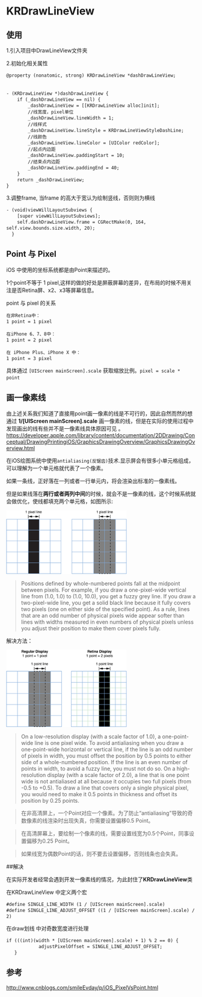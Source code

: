 # KRDrawLineView

## 使用
1.引入项目中DrawLineView文件夹

2.初始化相关属性

```objc
@property (nonatomic, strong) KRDrawLineView *dashDrawLineView;


- (KRDrawLineView *)dashDrawLineView {
    if (_dashDrawLineView == nil) {
        _dashDrawLineView = [[KRDrawLineView alloc]init];
        //线宽度，pixel单位
        _dashDrawLineView.lineWidth = 1;
        //线样式
        _dashDrawLineView.lineStyle = KRDrawLineViewStyleDashLine;
        //线颜色
        _dashDrawLineView.lineColor = [UIColor redColor];
        //起点内边距
        _dashDrawLineView.paddingStart = 10;
        //结束点内边距
        _dashDrawLineView.paddingEnd = 40;
    }
    return _dashDrawLineView;
}
```
3.调整frame, 当frame 的高大于宽认为绘制竖线，否则则为横线

```objc
- (void)viewWillLayoutSubviews {
    [super viewWillLayoutSubviews];
    self.dashDrawLineView.frame = CGRectMake(0, 164, self.view.bounds.size.width, 20);
  }
```


## Point 与 Pixel
iOS 中使用的坐标系统都是由Point来描述的。

1个point不等于 1 pixel,这样的做的好处是屏蔽屏幕的差异，在布局的时候不用关注是否Retina屏、x2、x3等屏幕信息。

point 与 pixel 的关系

```
在非Retina中：
1 point = 1 pixel

在iPhone 6、7、8中：
1 point = 2 pixel

在 iPhone Plus、iPhone X 中：
1 point = 3 pixel
```

具体通过 `[UIScreen mainScreen].scale` 获取缩放比例。`pixel = scale * point`

## 画一像素线

由上述关系我们知道了直接用point画一像素的线是不可行的，因此自然而然的想通过 **1/[UIScreen mainScreen].scale** 画一像素的线，但是在实际的使用过程中发现画出的线有些并不是一像素线具体原因可见 。
<https://developer.apple.com/library/content/documentation/2DDrawing/Conceptual/DrawingPrintingiOS/GraphicsDrawingOverview/GraphicsDrawingOverview.html>

在iOS绘图系统中使用`antialiasing(反锯齿)`技术.显示屏会有很多小单元格组成，可以理解为一个单元格就代表了一个像素。

如果一条线，正好落在一列或者一行单元内，将会渲染出标准的一像素线。

但是如果线落在**两行或者两列中间**的时候，就会不是一像素的线，这个时候系统就会做优化，使线都填充两个单元格，如图所示:

<img src="https://github.com/CoderCoderRK/KRDrawLineView/raw/master/images/pixel_alignment.png" width="320">

>Positions defined by whole-numbered points fall at the midpoint between pixels. For example, if you draw a one-pixel-wide vertical line from (1.0, 1.0) to (1.0, 10.0), you get a fuzzy grey line. If you draw a two-pixel-wide line, you get a solid black line because it fully covers two pixels (one on either side of the specified point). As a rule, lines that are an odd number of physical pixels wide appear softer than lines with widths measured in even numbers of physical pixels unless you adjust their position to make them cover pixels fully.

解决方法：

<img src="https://github.com/CoderCoderRK/KRDrawLineView/raw/master/images/regular_vs_retina.png" width="320">

>On a low-resolution display (with a scale factor of 1.0), a one-point-wide line is one pixel wide. To avoid antialiasing when you draw a one-point-wide horizontal or vertical line, if the line is an odd number of pixels in width, you must offset the position by 0.5 points to either side of a whole-numbered position. If the line is an even number of points in width, to avoid a fuzzy line, you must not do so.
On a high-resolution display (with a scale factor of 2.0), a line that is one point wide is not antialiased at all because it occupies two full pixels (from -0.5 to +0.5). To draw a line that covers only a single physical pixel, you would need to make it 0.5 points in thickness and offset its position by 0.25 points.

>在非高清屏上，一个Point对应一个像素。为了防止“antialiasing”导致的奇数像素的线渲染时出现失真，你需要设置偏移0.5 Point。

>在高清屏幕上，要绘制一个像素的线，需要设置线宽为0.5个Point，同事设置偏移为0.25 Point。

>如果线宽为偶数Point的话，则不要去设置偏移，否则线条也会失真。



##解决

在实际开发者经常会遇到开发一像素线的情况，为此封住了**KRDrawLineView**类

在KRDrawLineView 中定义两个宏

```objc
#define SINGLE_LINE_WIDTH (1 / [UIScreen mainScreen].scale)
#define SINGLE_LINE_ADJUST_OFFSET ((1 / [UIScreen mainScreen].scale) / 2)
```

在draw划线 中对奇数宽度进行处理

```objc
if (((int)(width * [UIScreen mainScreen].scale) + 1) % 2 == 0) {
            adjustPixelOffset = SINGLE_LINE_ADJUST_OFFSET;
   }
```

## 参考
http://www.cnblogs.com/smileEvday/p/iOS_PixelVsPoint.html



